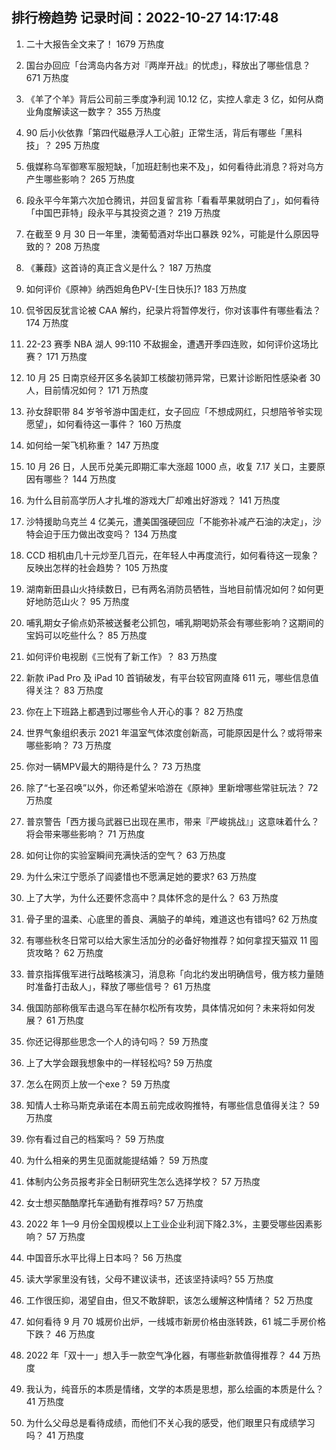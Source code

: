 
## 排行榜趋势 记录时间：2022-10-27 14:17:48
  
  1. 二十大报告全文来了！ 1679 万热度
    
  2. 国台办回应「台湾岛内各方对『两岸开战』的忧虑」，释放出了哪些信息？ 671 万热度
    
  3. 《羊了个羊》背后公司前三季度净利润 10.12 亿，实控人拿走 3 亿，如何从商业角度解读这一数字？ 355 万热度
    
  4. 90 后小伙依靠「第四代磁悬浮人工心脏」正常生活，背后有哪些「黑科技」？ 295 万热度
    
  5. 俄媒称乌军御寒军服短缺，「加班赶制也来不及」，如何看待此消息？将对乌方产生哪些影响？ 265 万热度
    
  6. 段永平今年第六次加仓腾讯，并回复留言称「看看苹果就明白了」，如何看待「中国巴菲特」段永平与其投资之道？ 219 万热度
    
  7. 在截至 9 月 30 日一年里，澳葡萄酒对华出口暴跌 92%，可能是什么原因导致的？ 208 万热度
    
  8. 《蒹葭》这首诗的真正含义是什么？ 187 万热度
    
  9. 如何评价《原神》纳西妲角色PV-[生日快乐]? 183 万热度
    
  10. 侃爷因反犹言论被 CAA 解约，纪录片将暂停发行，你对该事件有哪些看法？ 174 万热度
    
  11. 22-23 赛季 NBA 湖人 99:110 不敌掘金，遭遇开季四连败，如何评价这场比赛？ 171 万热度
    
  12. 10 月 25 日南京经开区多名装卸工核酸初筛异常，已累计诊断阳性感染者 30 人，目前情况如何？ 171 万热度
    
  13. 孙女辞职带 84 岁爷爷游中国走红，女子回应「不想成网红，只想陪爷爷实现愿望」，如何看待这一事件？ 160 万热度
    
  14. 如何给一架飞机称重？ 147 万热度
    
  15. 10 月 26 日，人民币兑美元即期汇率大涨超 1000 点，收复 7.17 关口，主要原因有哪些？ 144 万热度
    
  16. 为什么目前高学历人才扎堆的游戏大厂却难出好游戏？ 141 万热度
    
  17. 沙特援助乌克兰 4 亿美元，遭美国强硬回应「不能弥补减产石油的决定」，沙特会迫于压力做出改变吗？ 134 万热度
    
  18. CCD 相机由几十元炒至几百元，在年轻人中再度流行，如何看待这一现象？反映出怎样的社会趋势？ 105 万热度
    
  19. 湖南新田县山火持续数日，已有两名消防员牺牲，当地目前情况如何？如何更好地防范山火？ 95 万热度
    
  20. 哺乳期女子偷点奶茶被送餐老公抓包，哺乳期喝奶茶会有哪些影响？这期间的宝妈可以吃些什么？ 85 万热度
    
  21. 如何评价电视剧《三悦有了新工作》？ 83 万热度
    
  22. 新款 iPad Pro 及 iPad 10 首销破发，有平台较官网直降 611 元，哪些信息值得关注？ 83 万热度
    
  23. 你在上下班路上都遇到过哪些令人开心的事？ 82 万热度
    
  24. 世界气象组织表示 2021 年温室气体浓度创新高，可能原因是什么？或将带来哪些影响？ 73 万热度
    
  25. 你对一辆MPV最大的期待是什么？ 73 万热度
    
  26. 除了“七圣召唤”以外，你还希望米哈游在《原神》里新增哪些常驻玩法？ 72 万热度
    
  27. 普京警告「西方援乌武器已出现在黑市，带来『严峻挑战』」这意味着什么？将会带来哪些影响？ 71 万热度
    
  28. 如何让你的实验室瞬间充满快活的空气？ 63 万热度
    
  29. 为什么宋江宁愿杀了阎婆惜也不愿满足她的要求? 63 万热度
    
  30. 上了大学，为什么还要怀念高中？具体怀念的是什么？ 63 万热度
    
  31. 骨子里的温柔、心底里的善良、满脑子的单纯，难道这也有错吗? 62 万热度
    
  32. 有哪些秋冬日常可以给大家生活加分的必备好物推荐？如何拿捏天猫双 11 囤货攻略？ 62 万热度
    
  33. 普京指挥俄军进行战略核演习，消息称「向北约发出明确信号，俄方核力量随时准备打击敌人」，释放了哪些信号？ 61 万热度
    
  34. 俄国防部称俄军击退乌军在赫尔松所有攻势，具体情况如何？未来将如何发展？ 61 万热度
    
  35. 你还记得那些思念一个人的诗句吗？ 59 万热度
    
  36. 上了大学会跟我想象中的一样轻松吗? 59 万热度
    
  37. 怎么在网页上放一个exe？ 59 万热度
    
  38. 知情人士称马斯克承诺在本周五前完成收购推特，有哪些信息值得关注？ 59 万热度
    
  39. 你有看过自己的档案吗？ 59 万热度
    
  40. 为什么相亲的男生见面就能提结婚？ 59 万热度
    
  41. 体制内公务员报考非全日制研究生怎么选择学校？ 57 万热度
    
  42. 女士想买酷酷摩托车通勤有推荐吗? 57 万热度
    
  43. 2022 年 1—9 月份全国规模以上工业企业利润下降2.3%，主要受哪些因素影响？ 57 万热度
    
  44. 中国音乐水平比得上日本吗？ 56 万热度
    
  45. 读大学家里没有钱，父母不建议读书，还该坚持读吗? 55 万热度
    
  46. 工作很压抑，渴望自由，但又不敢辞职，该怎么缓解这种情绪？ 52 万热度
    
  47. 如何看待 9 月 70 城房价出炉，一线城市新房价格由涨转跌，61 城二手房价格下跌？ 46 万热度
    
  48. 2022 年「双十一」想入手一款空气净化器，有哪些新款值得推荐？ 44 万热度
    
  49. 我认为，纯音乐的本质是情绪，文学的本质是思想，那么绘画的本质是什么？ 41 万热度
    
  50. 为什么父母总是看待成绩，而他们不关心我的感受，他们眼里只有成绩学习吗？ 41 万热度
    